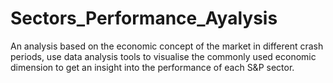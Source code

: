 # Sectors_Performance_Ayalysis
An analysis based on the economic concept of the market in different crash periods, use data analysis tools to visualise the commonly used economic dimension to get an insight into the performance of each S&P sector.
